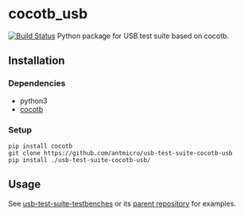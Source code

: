 # cocotb_usb
[![Build Status](https://travis-ci.com/antmicro/usb-test-suite-cocotb-usb.svg?branch=master)](https://travis-ci.com/antmicro/usb-test-suite-cocotb-usb)
Python package for USB test suite based on cocotb.

## Installation
### Dependencies
* python3
* [cocotb](https://github.com/cocotb/cocotb)
### Setup
```
pip install cocotb
git clone https://github.com/antmicro/usb-test-suite-cocotb-usb
pip install ./usb-test-suite-cocotb-usb/
```
## Usage
See [usb-test-suite-testbenches](https://github.com/antmicro/usb-test-suite-testbenches) or its [parent repository](https://github.com/antmicro/usb-test-suite-build) for examples.
